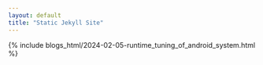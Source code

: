 ```yaml
---
layout: default
title: "Static Jekyll Site"
---
```


{% include blogs_html/2024-02-05-runtime_tuning_of_android_system.html %}

